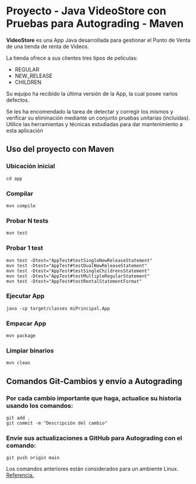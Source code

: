 # Proyecto - Java VideoStore con Pruebas para Autograding - Maven

**VideoStore** es una App Java desarrollada para gestionar el Punto de Venta de una tienda de renta de Videos.

La tienda ofrece a sus clientes tres tipos de películas:

* REGULAR
* NEW_RELEASE
* CHILDREN

Su equipo ha recibido la última versión de la App, la cual posee varios defectos. 

Se les ha encomendado la tarea de detectar y corregir los mismos y verificar su eliminación mediante un conjunto pruebas unitarias (incluidas). 
Utilice las herramientas y técnicas estudiadas para dar mantenimiento a esta aplicación

## Uso del proyecto con Maven

### Ubicación inicial
```
cd app
```
### Compilar
```
mvn compile
```
### Probar N tests
```
mvn test
```
### Probar 1 test
```
mvn test -Dtest="AppTest#testSingleNewReleaseStatement"
mvn test -Dtest="AppTest#testDualNewReleaseStatement"
mvn test -Dtest="AppTest#testSingleChildrensStatement"
mvn test -Dtest="AppTest#testMultipleRegularStatement"
mvn test -Dtest="AppTest#testRentalStatementFormat"

```
### Ejecutar App
```
java -cp target/classes miPrincipal.App
```
### Empacar App
```
mvn package
```
### Limpiar binarios
```
mvn clean
```
## Comandos Git-Cambios y envío a Autograding

### Por cada cambio importante que haga, actualice su historia usando los comandos:
```
git add .
git commit -m "Descripción del cambio"
```
### Envíe sus actualizaciones a GitHub para Autograding con el comando:
```
git push origin main
```
Los comandos anteriores están considerados para un ambiente Linux. [Referencia.](https://www.baeldung.com/junit-run-from-command-line)
